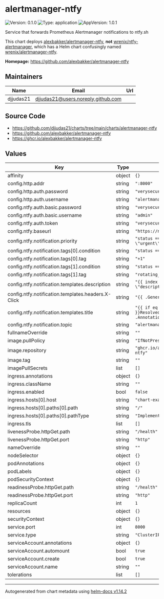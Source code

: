 # alertmanager-ntfy

![Version: 0.1.0](https://img.shields.io/badge/Version-0.1.0-informational?style=flat-square) ![Type: application](https://img.shields.io/badge/Type-application-informational?style=flat-square) ![AppVersion: 1.0.1](https://img.shields.io/badge/AppVersion-1.0.1-informational?style=flat-square)

Service that forwards Prometheus Alertmanager notifications to ntfy.sh

This chart deploys [alexbakker/alertmanager-ntfy](https://github.com/alexbakker/alertmanager-ntfy), **not**
[wrenix/ntfy-alertmanager](https://codeberg.org/wrenix/ntfy-alertmanager), which has a Helm chart confusingly
named [wrenix/alertmanager-ntfy](https://codeberg.org/wrenix/helm-charts/src/branch/main/alertmanager-ntfy).

**Homepage:** <https://github.com/alexbakker/alertmanager-ntfy>

## Maintainers

| Name | Email | Url |
| ---- | ------ | --- |
| djjudas21 | <djjudas21@users.noreply.github.com> |  |

## Source Code

* <https://github.com/djjudas21/charts/tree/main/charts/alertmanager-ntfy>
* <https://github.com/alexbakker/alertmanager-ntfy>
* <https://ghcr.io/alexbakker/alertmanager-ntfy>

## Values

| Key | Type | Default | Description |
|-----|------|---------|-------------|
| affinity | object | `{}` |  |
| config.http.addr | string | `":8000"` |  |
| config.http.auth.password | string | `"verysecure"` |  |
| config.http.auth.username | string | `"alertmanager"` |  |
| config.ntfy.auth.basic.password | string | `"verysecure"` |  |
| config.ntfy.auth.basic.username | string | `"admin"` |  |
| config.ntfy.auth.token | string | `"verysecureauthtoken"` |  |
| config.ntfy.baseurl | string | `"https://ntfy.sh"` |  |
| config.ntfy.notification.priority | string | `"status == \"firing\" ? \"urgent\" : \"default\"\n"` |  |
| config.ntfy.notification.tags[0].condition | string | `"status == \"resolved\""` |  |
| config.ntfy.notification.tags[0].tag | string | `"+1"` |  |
| config.ntfy.notification.tags[1].condition | string | `"status == \"firing\""` |  |
| config.ntfy.notification.tags[1].tag | string | `"rotating_light"` |  |
| config.ntfy.notification.templates.description | string | `"{{ index .Annotations \"description\" }}\n"` |  |
| config.ntfy.notification.templates.headers.X-Click | string | `"{{ .GeneratorURL }}\n"` |  |
| config.ntfy.notification.templates.title | string | `"{{ if eq .Status \"resolved\" }}Resolved: {{ end }}{{ index .Annotations \"summary\" }}\n"` |  |
| config.ntfy.notification.topic | string | `"alertmanager"` |  |
| fullnameOverride | string | `""` |  |
| image.pullPolicy | string | `"IfNotPresent"` |  |
| image.repository | string | `"ghcr.io/alexbakker/alertmanager-ntfy"` |  |
| image.tag | string | `""` |  |
| imagePullSecrets | list | `[]` |  |
| ingress.annotations | object | `{}` |  |
| ingress.className | string | `""` |  |
| ingress.enabled | bool | `false` |  |
| ingress.hosts[0].host | string | `"chart-example.local"` |  |
| ingress.hosts[0].paths[0].path | string | `"/"` |  |
| ingress.hosts[0].paths[0].pathType | string | `"ImplementationSpecific"` |  |
| ingress.tls | list | `[]` |  |
| livenessProbe.httpGet.path | string | `"/health"` |  |
| livenessProbe.httpGet.port | string | `"http"` |  |
| nameOverride | string | `""` |  |
| nodeSelector | object | `{}` |  |
| podAnnotations | object | `{}` |  |
| podLabels | object | `{}` |  |
| podSecurityContext | object | `{}` |  |
| readinessProbe.httpGet.path | string | `"/health"` |  |
| readinessProbe.httpGet.port | string | `"http"` |  |
| replicaCount | int | `1` |  |
| resources | object | `{}` |  |
| securityContext | object | `{}` |  |
| service.port | int | `8000` |  |
| service.type | string | `"ClusterIP"` |  |
| serviceAccount.annotations | object | `{}` |  |
| serviceAccount.automount | bool | `true` |  |
| serviceAccount.create | bool | `true` |  |
| serviceAccount.name | string | `""` |  |
| tolerations | list | `[]` |  |

----------------------------------------------
Autogenerated from chart metadata using [helm-docs v1.14.2](https://github.com/norwoodj/helm-docs/releases/v1.14.2)
